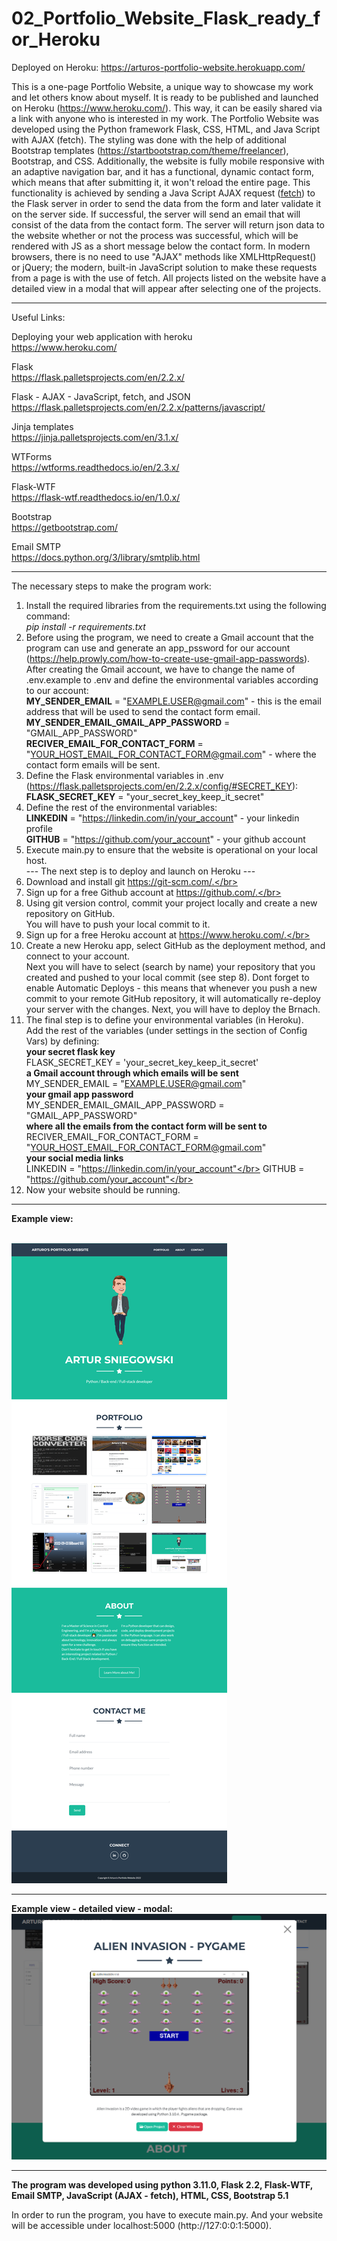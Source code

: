 # 02_Portfolio_Website_Flask_ready_for_Heroku
Deployed on Heroku: https://arturos-portfolio-website.herokuapp.com/

This is a one-page Portfolio Website, a unique way to showcase my work and let others know about myself. It is ready to be published and launched on Heroku (https://www.heroku.com/). This way, it can be easily shared via a link with anyone who is interested in my work. The Portfolio Website was developed using the Python framework Flask, CSS, HTML, and Java Script with AJAX (fetch). The styling was done with the help of additional Bootstrap templates (https://startbootstrap.com/theme/freelancer), Bootstrap, and CSS. Additionally, the website is fully mobile responsive with an adaptive navigation bar, and it has a functional, dynamic contact form, which means that after submitting it, it won't reload the entire page. This functionality is achieved by sending a Java Script AJAX request ([fetch](https://developer.mozilla.org/en-US/docs/Web/API/Fetch_API)) to the Flask server in order to send the data from the form and later validate it on the server side. If successful, the server will send an email that will consist of the data from the contact form. The server will return json data to the website whether or not the process was successful, which will be rendered with JS as a short message below the contact form. In modern browsers, there is no need to use "AJAX" methods like XMLHttpRequest() or jQuery; the modern, built-in JavaScript solution to make these requests from a page is with the use of fetch. All projects listed on the website have a detailed view in a modal that will appear after selecting one of the projects.
 
---

Useful Links:

Deploying your web application with heroku </br>
https://www.heroku.com/ </br>

Flask</br>
https://flask.palletsprojects.com/en/2.2.x/</br>

Flask - AJAX - JavaScript, fetch, and JSON</br>
https://flask.palletsprojects.com/en/2.2.x/patterns/javascript/

Jinja templates</br>
https://jinja.palletsprojects.com/en/3.1.x/</br>

WTForms</br>
https://wtforms.readthedocs.io/en/2.3.x/</br>

Flask-WTF</br>
https://flask-wtf.readthedocs.io/en/1.0.x/</br>

Bootstrap </br>
https://getbootstrap.com/ </br>

Email SMTP </br>
https://docs.python.org/3/library/smtplib.html </br>


---

The necessary steps to make the program work:</br>
1. Install the required libraries from the requirements.txt using the following command: </br>
*pip install -r requirements.txt*</br>
2. Before using the program, we need to create a Gmail account that the program can use and generate an app_pssword for our account (https://help.prowly.com/how-to-create-use-gmail-app-passwords). After creating the Gmail account, we have to change the name of .env.example to .env and define the environmental variables according to our account:</br>
**MY_SENDER_EMAIL** = "EXAMPLE.USER@gmail.com" - this is the email address that will be used to send the contact form email.</br>
**MY_SENDER_EMAIL_GMAIL_APP_PASSWORD** = "GMAIL_APP_PASSWORD"</br>
**RECIVER_EMAIL_FOR_CONTACT_FORM** = "YOUR_HOST_EMAIL_FOR_CONTACT_FORM@gmail.com" - where the contact form emails will be sent.</br>
3. Define the Flask environmental variables in .env (https://flask.palletsprojects.com/en/2.2.x/config/#SECRET_KEY):</br>
**FLASK_SECRET_KEY** = "your_secret_key_keep_it_secret"</br>
4. Define the rest of the environmental variables:</br>
**LINKEDIN** = "https://linkedin.com/in/your_account" - your linkedin profile</br>
**GITHUB** = "https://github.com/your_account" - your github account</br>
5. Execute main.py to ensure that the website is operational on your local host.</br>
--- The next step is to deploy and launch on Heroku ---</br>
6. Download and install git https://git-scm.com/.</br>
7. Sign up for a free Github account at https://github.com/.</br>
8. Using git version control, commit your project locally and create a new repository on GitHub.</br>
You will have to push your local commit to it.</br>
9. Sign up for a free Heroku account at https://www.heroku.com/.</br>
10. Create a new Heroku app, select GitHub as the deployment method, and connect to your account.</br>
Next you will have to select (search by name) your repository that you created and pushed to your local commit (see step 8). Dont forget to enable Automatic Deploys - this means that whenever you push a new commit to your remote GitHub repository, it will automatically re-deploy your server with the changes. Next, you will have to deploy the Brnach.</br>
11. The final step is to define your environmental variables (in Heroku).</br>
Add the rest of the variables (under settings in the section of Config Vars) by defining:</br>
**your secret flask key**</br>
FLASK_SECRET_KEY = 'your_secret_key_keep_it_secret'</br>
**a Gmail account through which emails will be sent**</br>
MY_SENDER_EMAIL = "EXAMPLE.USER@gmail.com"</br>
**your gmail app password**</br>
MY_SENDER_EMAIL_GMAIL_APP_PASSWORD = "GMAIL_APP_PASSWORD"</br>
**where all the emails from the contact form will be sent to**</br>
RECIVER_EMAIL_FOR_CONTACT_FORM = "YOUR_HOST_EMAIL_FOR_CONTACT_FORM@gmail.com"</br>
**your social media links**</br>
LINKEDIN = "https://linkedin.com/in/your_account"</br>
GITHUB = "https://github.com/your_account"</br>
12. Now your website should be running.</br>

---

**Example view:**</br>
</br>

![Screenshot](docs/img/01_website_view.png)</br>

---

**Example view - detailed view - modal:**</br>
![Screenshot](docs/img/02_website_view_modal_portfolio.png)</br>

---

**The program was developed using python 3.11.0, Flask 2.2, Flask-WTF, Email SMTP, JavaScript (AJAX - fetch), HTML, CSS, Bootstrap 5.1**

In order to run the program, you have to execute main.py.
And your website will be accessible under localhost:5000 (http://127:0:0:1:5000).
